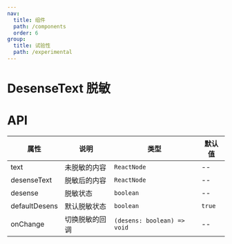 ```yaml
---
nav:
  title: 组件
  path: /components
  order: 6
group:
  title: 试验性
  path: /experimental
---
```


# DesenseText 脱敏

<code src="./demos/index.tsx"></code>

# API

| 属性          | 说明           | 类型                        | 默认值 |
| ------------- | -------------- | --------------------------- | ------ |
| text          | 未脱敏的内容   | `ReactNode`                 | --     |
| desenseText   | 脱敏后的内容   | `ReactNode`                 | --     |
| desense       | 脱敏状态       | `boolean`                   | --     |
| defaultDesens | 默认脱敏状态   | `boolean`                   | `true` |
| onChange      | 切换脱敏的回调 | `(desens: boolean) => void` | --     |
